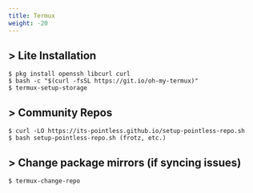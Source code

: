 ```yaml
---
title: Termux
weight: -20
---
```


## > Lite Installation
    $ pkg install openssh libcurl curl
    $ bash -c "$(curl -fsSL https://git.io/oh-my-termux)"
    $ termux-setup-storage

## > Community Repos
    $ curl -LO https://its-pointless.github.io/setup-pointless-repo.sh
    $ bash setup-pointless-repo.sh (frotz, etc.)

## > Change package mirrors (if syncing issues)
    $ termux-change-repo
